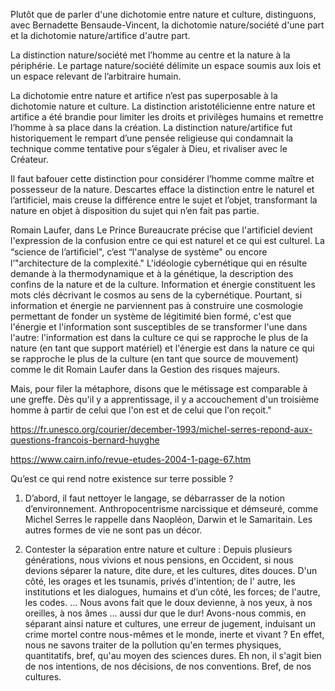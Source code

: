 Plutôt que de parler d'une dichotomie entre nature et culture, distinguons, avec Bernadette Bensaude-Vincent, la dichotomie nature/société d'une part et la dichotomie nature/artifice d'autre part.   

La distinction nature/société met l’homme au centre et la nature à la périphérie. Le partage nature/société délimite un espace soumis aux lois et un espace relevant de l’arbitraire humain. 

La dichotomie entre nature et artifice n’est pas superposable à la dichotomie nature et culture. La distinction aristotélicienne entre nature et artifice a été brandie pour limiter les droits et privilèges humains et remettre l’homme à sa place dans la création. La distinction nature/artifice fut historiquement le rempart d’une pensée religieuse qui condamnait la technique comme tentative pour s’égaler à Dieu, et rivaliser avec le Créateur. 

Il faut  bafouer cette distinction pour considérer l’homme comme maître et possesseur de la nature. Descartes efface la distinction entre le naturel et l’artificiel, mais creuse la différence entre le sujet et l’objet, transformant la nature en objet à disposition du sujet qui n’en fait pas partie.


Romain Laufer, dans Le Prince Bureaucrate précise que l'artificiel devient l'expression de la confusion entre ce qui est naturel et ce qui est culturel. La “science de l’artiﬁciel", c’est “l'analyse de système" ou encore l’"architecture de la complexité." L'idéologie cybernétique qui en résulte demande à la thermodynamique et à la génétique, la description des confins de la nature et de la culture. Information et énergie constituent les mots clés décrivant le cosmos au sens de la cybernétique. Pourtant, si information et énergie ne parviennent pas à construire une cosmologie permettant de fonder un système de légitimité bien formé, c'est que l'énergie et l'information sont susceptibles de se transformer l'une dans l'autre: l'information est dans la culture ce qui se rapproche le plus de la nature (en tant que support matériel) et l'énergie est dans la nature ce qui se rapproche le plus de la culture (en tant que source de mouvement) comme le dit Romain Laufer dans la Gestion des risques majeurs. 



Mais, pour filer la métaphore, disons que le métissage est comparable à une greffe. Dès qu'il y a apprentissage, il y a accouchement d'un troisième homme à partir de celui que l'on est et de celui que l'on reçoit."

https://fr.unesco.org/courier/december-1993/michel-serres-repond-aux-questions-francois-bernard-huyghe

https://www.cairn.info/revue-etudes-2004-1-page-67.htm

Qu’est ce qui rend notre existence sur terre possible ? 

1. D’abord, il faut nettoyer le langage, se débarrasser de la notion d’environnement. Anthropocentrisme narcissique et démseuré, comme Michel Serres le rappelle dans Naopléon, Darwin et le Samaritain. Les autres formes de vie ne sont pas un décor. 

2. Contester la séparation entre nature et culture : Depuis plusieurs générations, nous vivions et nous pensions, en Occident, si nous devions séparer la nature, dite dure, et les cultures, dites douces. D'un côté, les orages et les tsunamis, privés d'intention; de l' autre, les institutions et les dialogues, humains et d’un côté, les forces; de l'autre, les codes. … Nous avons fait que le doux devienne, à nos yeux, à nos oreilles, à nos âmes ... aussi dur que le dur! Avons-nous commis, en séparant ainsi nature et cultures, une erreur de jugement, induisant un crime mortel contre nous-mêmes et le monde, inerte et vivant ? En effet, nous ne savons traiter de la pollution qu'en termes physiques, quantitatifs, bref, qu'au moyen des sciences dures. Eh non, il s'agit bien de nos intentions, de nos décisions, de nos conventions. Bref, de nos cultures.